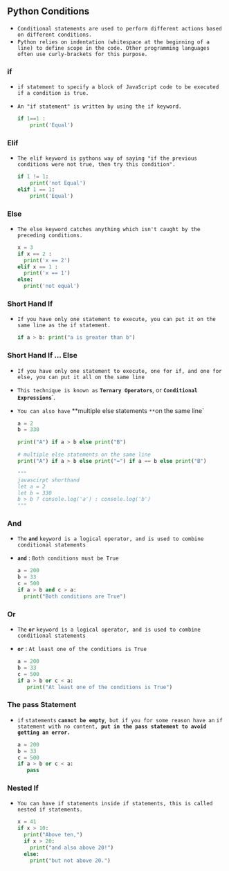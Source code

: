 ## Python Conditions 

- `Conditional statements are used to perform different actions based on different conditions.`
- `Python relies on indentation (whitespace at the beginning of a line) to define scope in the code. Other programming languages often use curly-brackets for this purpose.`





### if 

- `if statement to specify a block of JavaScript code to be executed if a condition is true.`

- `An "if statement" is written by using the if keyword.`

  ```python
  if 1==1 :
      print('Equal')
  ```

  

### Elif

- `The elif keyword is pythons way of saying "if the previous conditions were not true, then try this condition".`

  ```python
  if 1 != 1:
      print('not Equal')
  elif 1 == 1:
      print('Equal')
  ```





### Else

- `The else keyword catches anything which isn't caught by the preceding conditions.`

  ```python
  x = 3
  if x == 2 :
    print('x == 2')
  elif x == 1 :
    print('x == 1')
  else:
    print('not equal')
  ```

  





### Short Hand If

- `If you have only one statement to execute, you can put it on the same line as the if statement.`

  ```python
  if a > b: print("a is greater than b")
  ```

  





### Short Hand If ... Else

- `If you have only one statement to execute, one for if, and one for else, you can put it all on the same line`

- `This technique is known as` **`Ternary Operators`**, or **`Conditional Expressions`**`.

- `You can also have` **multiple else statements `**`on the same line`

  ```python
  a = 2
  b = 330
  
  print("A") if a > b else print("B")
  
  # multiple else statements on the same line
  print("A") if a > b else print("=") if a == b else print("B")
  
  """
  javascirpt shorthand
  let a = 2
  let b = 330
  b > b ? console.log('a') : console.log('b')
  """
  ```

  







### And

- `The` **`and`** `keyword is a logical operator, and is used to combine conditional statements`

- **`and`** : `Both conditions must be True`

  ```python
  a = 200
  b = 33
  c = 500
  if a > b and c > a:
    print("Both conditions are True")
  ```

  



### Or

- `The` **`or`** `keyword is a logical operator, and is used to combine conditional statements`

- **`or`** : `At least one of the conditions is True`

  ```python
  a = 200
  b = 33
  c = 500
  if a > b or c < a:
     print("At least one of the conditions is True")
  ```

  





### The pass Statement

- `if` `statements` **`cannot be empty`**,` but if you for some reason have an` `if` `statement with no content, `**`put in the pass statement to avoid getting an error.`**

  ```python
  a = 200
  b = 33
  c = 500
  if a > b or c < a:
     pass
  ```

  





### Nested If

- `You can have if statements inside if statements, this is called nested if statements.`

  ```python
  x = 41
  if x > 10:
    print("Above ten,")
    if x > 20:
      print("and also above 20!")
    else:
      print("but not above 20.")
  ```

  